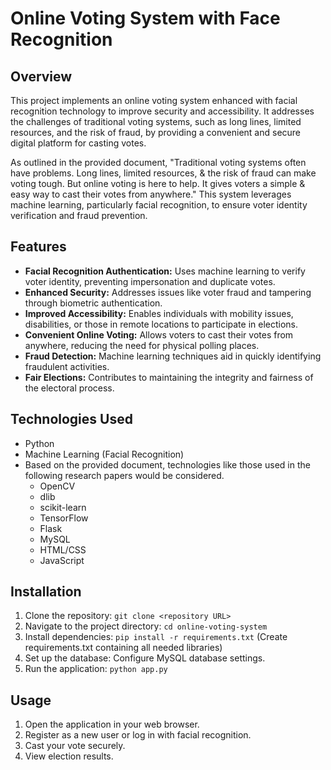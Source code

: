 # Online Voting System with Face Recognition

## Overview

This project implements an online voting system enhanced with facial recognition technology to improve security and accessibility. It addresses the challenges of traditional voting systems, such as long lines, limited resources, and the risk of fraud, by providing a convenient and secure digital platform for casting votes.

As outlined in the provided document, "Traditional voting systems often have problems. Long lines, limited resources, & the risk of fraud can make voting tough. But online voting is here to help. It gives voters a simple & easy way to cast their votes from anywhere." This system leverages machine learning, particularly facial recognition, to ensure voter identity verification and fraud prevention.

## Features

* **Facial Recognition Authentication:** Uses machine learning to verify voter identity, preventing impersonation and duplicate votes.
* **Enhanced Security:** Addresses issues like voter fraud and tampering through biometric authentication.
* **Improved Accessibility:** Enables individuals with mobility issues, disabilities, or those in remote locations to participate in elections.
* **Convenient Online Voting:** Allows voters to cast their votes from anywhere, reducing the need for physical polling places.
* **Fraud Detection:** Machine learning techniques aid in quickly identifying fraudulent activities.
* **Fair Elections:** Contributes to maintaining the integrity and fairness of the electoral process.

## Technologies Used

* Python
* Machine Learning (Facial Recognition)
* Based on the provided document, technologies like those used in the following research papers would be considered.
    * OpenCV
    * dlib
    * scikit-learn
    * TensorFlow
    * Flask
    * MySQL
    * HTML/CSS
    * JavaScript

## Installation

1.  Clone the repository: `git clone <repository URL>`
2.  Navigate to the project directory: `cd online-voting-system`
3.  Install dependencies: `pip install -r requirements.txt` (Create requirements.txt containing all needed libraries)
4.  Set up the database: Configure MySQL database settings.
5.  Run the application: `python app.py`

## Usage

1.  Open the application in your web browser.
2.  Register as a new user or log in with facial recognition.
3.  Cast your vote securely.
4.  View election results.
